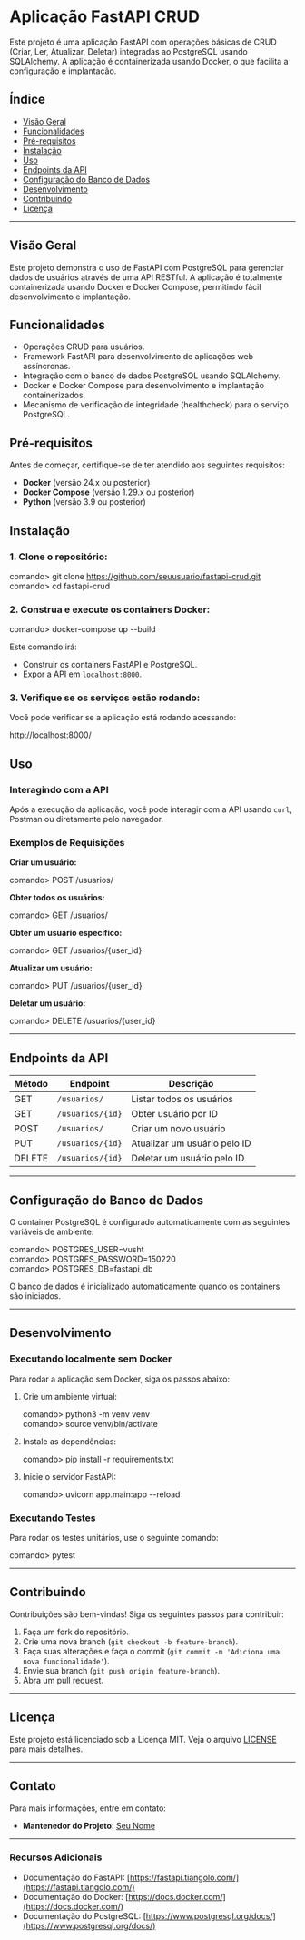 # Aplicação FastAPI CRUD

Este projeto é uma aplicação FastAPI com operações básicas de CRUD (Criar, Ler, Atualizar, Deletar) integradas ao PostgreSQL usando SQLAlchemy. A aplicação é containerizada usando Docker, o que facilita a configuração e implantação.

## Índice

- [Visão Geral](#visão-geral)
- [Funcionalidades](#funcionalidades)
- [Pré-requisitos](#pré-requisitos)
- [Instalação](#instalação)
- [Uso](#uso)
- [Endpoints da API](#endpoints-da-api)
- [Configuração do Banco de Dados](#configuração-do-banco-de-dados)
- [Desenvolvimento](#desenvolvimento)
- [Contribuindo](#contribuindo)
- [Licença](#licença)

---

## Visão Geral

Este projeto demonstra o uso de FastAPI com PostgreSQL para gerenciar dados de usuários através de uma API RESTful. A aplicação é totalmente containerizada usando Docker e Docker Compose, permitindo fácil desenvolvimento e implantação.

## Funcionalidades

- Operações CRUD para usuários.
- Framework FastAPI para desenvolvimento de aplicações web assíncronas.
- Integração com o banco de dados PostgreSQL usando SQLAlchemy.
- Docker e Docker Compose para desenvolvimento e implantação containerizados.
- Mecanismo de verificação de integridade (healthcheck) para o serviço PostgreSQL.

## Pré-requisitos

Antes de começar, certifique-se de ter atendido aos seguintes requisitos:

- **Docker** (versão 24.x ou posterior)
- **Docker Compose** (versão 1.29.x ou posterior)
- **Python** (versão 3.9 ou posterior)

## Instalação

### 1. Clone o repositório:

comando> git clone https://github.com/seuusuario/fastapi-crud.git  
comando> cd fastapi-crud

### 2. Construa e execute os containers Docker:

comando> docker-compose up --build

Este comando irá:
- Construir os containers FastAPI e PostgreSQL.
- Expor a API em `localhost:8000`.

### 3. Verifique se os serviços estão rodando:

Você pode verificar se a aplicação está rodando acessando:

http://localhost:8000/


## Uso

### Interagindo com a API

Após a execução da aplicação, você pode interagir com a API usando `curl`, Postman ou diretamente pelo navegador.

### Exemplos de Requisições

**Criar um usuário:**

comando> POST /usuarios/

**Obter todos os usuários:**

comando> GET /usuarios/

**Obter um usuário específico:**

comando> GET /usuarios/{user_id}

**Atualizar um usuário:**

comando> PUT /usuarios/{user_id}

**Deletar um usuário:**

comando> DELETE /usuarios/{user_id}

---

## Endpoints da API

| Método | Endpoint             | Descrição                    |
|--------|----------------------|------------------------------|
| GET    | `/usuarios/`          | Listar todos os usuários      |
| GET    | `/usuarios/{id}`      | Obter usuário por ID          |
| POST   | `/usuarios/`          | Criar um novo usuário         |
| PUT    | `/usuarios/{id}`      | Atualizar um usuário pelo ID  |
| DELETE | `/usuarios/{id}`      | Deletar um usuário pelo ID    |

---

## Configuração do Banco de Dados

O container PostgreSQL é configurado automaticamente com as seguintes variáveis de ambiente:

comando> POSTGRES_USER=vusht  
comando> POSTGRES_PASSWORD=150220  
comando> POSTGRES_DB=fastapi_db

O banco de dados é inicializado automaticamente quando os containers são iniciados.

---

## Desenvolvimento

### Executando localmente sem Docker

Para rodar a aplicação sem Docker, siga os passos abaixo:

1. Crie um ambiente virtual:

   comando> python3 -m venv venv  
   comando> source venv/bin/activate

2. Instale as dependências:

   comando> pip install -r requirements.txt

3. Inicie o servidor FastAPI:

   comando> uvicorn app.main:app --reload

### Executando Testes

Para rodar os testes unitários, use o seguinte comando:

comando> pytest

---

## Contribuindo

Contribuições são bem-vindas! Siga os seguintes passos para contribuir:

1. Faça um fork do repositório.
2. Crie uma nova branch (`git checkout -b feature-branch`).
3. Faça suas alterações e faça o commit (`git commit -m 'Adiciona uma nova funcionalidade'`).
4. Envie sua branch (`git push origin feature-branch`).
5. Abra um pull request.

---

## Licença

Este projeto está licenciado sob a Licença MIT. Veja o arquivo [LICENSE](LICENSE) para mais detalhes.

---

## Contato

Para mais informações, entre em contato:

- **Mantenedor do Projeto**: [Seu Nome](https://github.com/seuusuario)

---

### Recursos Adicionais

- Documentação do FastAPI: [https://fastapi.tiangolo.com/](https://fastapi.tiangolo.com/)
- Documentação do Docker: [https://docs.docker.com/](https://docs.docker.com/)
- Documentação do PostgreSQL: [https://www.postgresql.org/docs/](https://www.postgresql.org/docs/)



